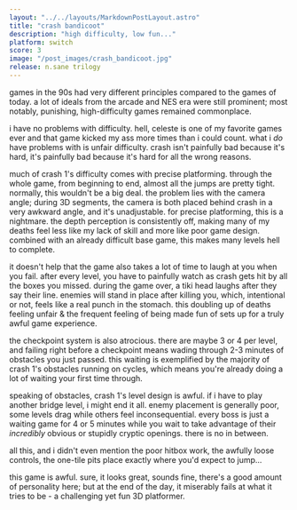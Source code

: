 ```yaml
---
layout: "../../layouts/MarkdownPostLayout.astro"
title: "crash bandicoot"
description: "high difficulty, low fun..."
platform: switch
score: 3
image: "/post_images/crash_bandicoot.jpg"
release: n.sane trilogy
---
```

games in the 90s had very different principles compared to the games of today. a lot of ideals from the arcade and NES era were still prominent; most notably, punishing, high-difficulty games remained commonplace.

i have no problems with difficulty. hell, celeste is one of my favorite games ever and that game kicked my ass more times than i could count. what i *do* have problems with is unfair difficulty. crash isn't painfully bad because it's hard, it's painfully bad because it's hard for all the wrong reasons.

much of crash 1's difficulty comes with precise platforming. through the whole game, from beginning to end, almost all the jumps are pretty tight. normally, this wouldn't be a big deal. the problem lies with the camera angle; during 3D segments, the camera is both placed behind crash in a very awkward angle, and it's unadjustable. for precise platforming, this is a nightmare. the depth perception is consistently off, making many of my deaths feel less like my lack of skill and more like poor game design. combined with an already difficult base game, this makes many levels hell to complete.

it doesn't help that the game also takes a lot of time to laugh at you when you fail. after every level, you have to painfully watch as crash gets hit by all the boxes you missed. during the game over, a tiki head laughs after they say their line. enemies will stand in place after killing you, which, intentional or not, feels like a real punch in the stomach. this doubling up of deaths feeling unfair & the frequent feeling of being made fun of sets up for a truly awful game experience. 

the checkpoint system is also atrocious. there are maybe 3 or 4 per level, and failing right before a checkpoint means wading through 2-3 minutes of obstacles you just passed. this waiting is exemplified by the majority of crash 1's obstacles running on cycles, which means you're already doing a lot of waiting your first time through.

speaking of obstacles, crash 1's level design is awful. if i have to play another bridge level, i might end it all. enemy placement is generally poor, some levels drag while others feel inconsequential. every boss is just a waiting game for 4 or 5 minutes while you wait to take advantage of their *incredibly* obvious or stupidly cryptic openings. there is no in between.

all this, and i didn't even mention the poor hitbox work, the awfully loose controls, the one-tile pits place exactly where you'd expect to jump...

this game is awful. sure, it looks great, sounds fine, there's a good amount of personality here; but at the end of the day, it miserably fails at what it tries to be - a challenging yet fun 3D platformer.